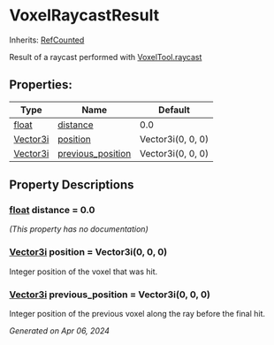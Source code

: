 # VoxelRaycastResult

Inherits: [RefCounted](https://docs.godotengine.org/en/stable/classes/class_refcounted.html)

Result of a raycast performed with [VoxelTool.raycast](VoxelTool.md#i_raycast)

## Properties: 


Type                                                                            | Name                                       | Default           
------------------------------------------------------------------------------- | ------------------------------------------ | ------------------
[float](https://docs.godotengine.org/en/stable/classes/class_float.html)        | [distance](#i_distance)                    | 0.0               
[Vector3i](https://docs.godotengine.org/en/stable/classes/class_vector3i.html)  | [position](#i_position)                    | Vector3i(0, 0, 0) 
[Vector3i](https://docs.godotengine.org/en/stable/classes/class_vector3i.html)  | [previous_position](#i_previous_position)  | Vector3i(0, 0, 0) 
<p></p>

## Property Descriptions

### [float](https://docs.godotengine.org/en/stable/classes/class_float.html)<span id="i_distance"></span> **distance** = 0.0

*(This property has no documentation)*

### [Vector3i](https://docs.godotengine.org/en/stable/classes/class_vector3i.html)<span id="i_position"></span> **position** = Vector3i(0, 0, 0)

Integer position of the voxel that was hit.

### [Vector3i](https://docs.godotengine.org/en/stable/classes/class_vector3i.html)<span id="i_previous_position"></span> **previous_position** = Vector3i(0, 0, 0)

Integer position of the previous voxel along the ray before the final hit.

_Generated on Apr 06, 2024_
